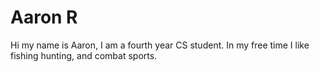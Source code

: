 # Aaron R 
Hi my name is Aaron, I am a fourth year CS student. In my free time I like fishing hunting, and combat sports. 
